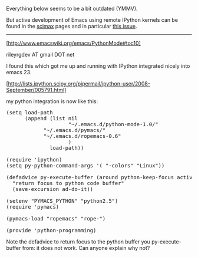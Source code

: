 Everything below seems to be a bit outdated (YMMV).

But active development of Emacs using remote IPython kernels can be found in the [scimax](https://github.com/jkitchin/scimax/blob/ob-ipython-upstream/scimax-ipython.org) pages and in particular
[this issue](https://github.com/jkitchin/scimax/issues/114#issuecomment-362156109]).

----

[http://www.emacswiki.org/emacs/PythonMode#toc10]

rileyrgdev AT gmail DOT net

I found this which got me up and running with IPython integrated nicely into emacs 23.

[http://lists.ipython.scipy.org/pipermail/ipython-user/2008-September/005791.html]

my python integration is now like this:

<pre>
(setq load-path
      (append (list nil
                    "~/.emacs.d/python-mode-1.0/"
		    "~/.emacs.d/pymacs/"
		    "~/.emacs.d/ropemacs-0.6"
                    )
              load-path))

(require 'ipython)
(setq py-python-command-args '( "-colors" "Linux"))

(defadvice py-execute-buffer (around python-keep-focus activate)
  "return focus to python code buffer"
  (save-excursion ad-do-it))

(setenv "PYMACS_PYTHON" "python2.5") 
(require 'pymacs)

(pymacs-load "ropemacs" "rope-")

(provide 'python-programming)
</pre>

Note the defadvice to return focus to the python buffer you py-execute-buffer from: it does not work. Can anyone explain why not?